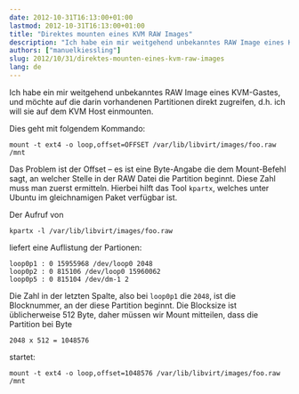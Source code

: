 ```yaml
---
date: 2012-10-31T16:13:00+01:00
lastmod: 2012-10-31T16:13:00+01:00
title: "Direktes mounten eines KVM RAW Images"
description: "Ich habe ein mir weitgehend unbekanntes RAW Image eines KVM-Gastes, und möchte auf die darin vorhandenen Partitionen direkt zugreifen, d.h. ich will sie auf dem KVM Host einmounten."
authors: ["manuelkiessling"]
slug: 2012/10/31/direktes-mounten-eines-kvm-raw-images
lang: de
---
```


Ich habe ein mir weitgehend unbekanntes RAW Image eines KVM-Gastes, und möchte auf die darin vorhandenen Partitionen direkt zugreifen, d.h. ich will sie auf dem KVM Host einmounten.

Dies geht mit folgendem Kommando:

```
mount -t ext4 -o loop,offset=OFFSET /var/lib/libvirt/images/foo.raw /mnt
```

Das Problem ist der Offset – es ist eine Byte-Angabe die dem Mount-Befehl sagt, an welcher Stelle in der RAW Datei die Partition beginnt. Diese Zahl muss man zuerst ermitteln. Hierbei hilft das Tool `kpartx`, welches unter Ubuntu im gleichnamigen Paket verfügbar ist.

Der Aufruf von

```
kpartx -l /var/lib/libvirt/images/foo.raw
```

liefert eine Auflistung der Partionen:

```
loop0p1 : 0 15955968 /dev/loop0 2048
loop0p2 : 0 815106 /dev/loop0 15960062
loop0p5 : 0 815104 /dev/dm-1 2
```

Die Zahl in der letzten Spalte, also bei `loop0p1` die `2048`, ist die Blocknummer, an der diese Partition beginnt. Die Blocksize ist üblicherweise 512 Byte, daher müssen wir Mount mitteilen, dass die Partition bei Byte

```
2048 x 512 = 1048576
```

startet:

```
mount -t ext4 -o loop,offset=1048576 /var/lib/libvirt/images/foo.raw /mnt
```
